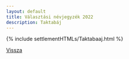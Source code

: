 ```yaml
---
layout: default
title: Választási névjegyzék 2022
description: Taktabáj
---
```


{% include settlementHTMLs/Taktabaaj.html %}

[Vissza](./)